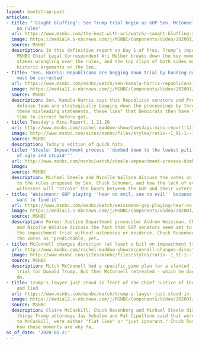 ```yaml
---
layout: bootstrap-post
articles:
- title: "‘Caught bluffing’: See Trump trial begin as GOP Sen. McConnell backs down
    on rules"
  url: https://www.msnbc.com/the-beat-with-ari/watch/-caught-bluffing-see-trump-trial-begin-as-gop-sen-mcconnell-backs-down-on-rules-77239365783
  image: https://media14.s-nbcnews.com/j/MSNBC/Components/Video/202001/digital_exclusive_mcconnell.nbcnews-fp-1200-630.jpg
  source: MSNBC
  description: In this definitive report on Day 1 of Pres. Trump’s impeachment trial,
    MSNBC Chief Legal Correspondent Ari Melber breaks down the key moments, the high
    stakes wrangling over the rules, and the top clips of both sides making their
    historic arguments on the Sen…
- title: 'Sen. Harris: Republicans are bogging down trial by handing out lies that
    must be corrected'
  url: https://www.msnbc.com/msnbc/watch/sen-kamala-harris-republicans-are-bogging-down-trial-by-handing-out-lies-that-must-be-corrected-77236805567
  image: https://media11.s-nbcnews.com/j/MSNBC/Components/Video/202001/n_msnbc_harris_200121_1920x1080.nbcnews-fp-1200-630.jpg
  source: MSNBC
  description: Sen. Kamala Harris says that Republican senators and President Trump's
    defense team are strategically bogging down the proceedings by throwing out "all
    these misleading statements, these lies" that Democrats then have their speaking
    time to correct before get…
- title: Tuesday's Mini-Report, 1.21.20
  url: http://www.msnbc.com/rachel-maddow-show/tuesdays-mini-report-12120
  image: http://www.msnbc.com/sites/msnbc/files/styles/ratio--1_91-1--1200x630/public/maddow_theminireport_general.png?itok=yLUr4wsw
  source: MSNBC
  description: Today's edition of quick hits.
- title: 'Steele: Impeachment process ''dumbed down to the lowest pitiful common denominator
    of ugly and stupid'''
  url: http://www.msnbc.com/msnbc/watch/steele-impeachment-process-dumbed-down-to-the-lowest-pitiful-common-denominator-of-ugly-and-stupid-77234245640
  image: 
  source: MSNBC
  description: Michael Steele and Nicolle Wallace discuss the votes on amendments
    to the rules proposed by Sen. Chuck Schumer, and how the lack of evidence and
    witnesses will "strain" the bonds between the GOP and their voters.
- title: 'Weissmann: GOP playing ''hear no evil, see no evil'' because they don''t
    want to find it'
  url: https://www.msnbc.com/msnbc/watch/weissmann-gop-playing-hear-no-evil-see-no-evil-because-they-don-t-want-to-find-it-77231173953
  image: https://media11.s-nbcnews.com/j/MSNBC/Components/Video/202001/n_msnbc_bear_200121_1920x1080.nbcnews-fp-1200-630.jpg
  source: MSNBC
  description: Former Justice Department prosecutor Andrew Weissman, Chuck Rosenberg
    and Nicolle Walalce discuss the fact that GOP senators seem set to vote to hold
    the impeachment trial without witnesses or evidence. Chuck Rosenberg refers to
    the votes as "predictable, yet…
- title: McConnell changes direction (at least a bit) on impeachment trial
  url: http://www.msnbc.com/rachel-maddow-show/mcconnell-changes-direction-least-bit-impeachment-trial
  image: http://www.msnbc.com/sites/msnbc/files/styles/ratio--1_91-1--1200x630/public/gettyimages-482926760__1438798122.jpg?itok=uCluqOvi
  source: MSNBC
  description: Mitch McConnell had a specific game plan for a slanted impeachment
    trial for Donald Trump. But then McConnell retreated - which he does not often
    do.
- title: Trump's lawyer just stood in front of the Chief Justice of the Supreme Court
    and lied
  url: https://www.msnbc.com/msnbc/watch/trump-s-lawyer-just-stood-in-front-of-the-chief-justice-of-the-supreme-court-and-lied-77227077906
  image: https://media12.s-nbcnews.com/j/MSNBC/Components/Video/202001/n_msnbc_lied_200121_1920x1080.nbcnews-fp-1200-630.jpg
  source: MSNBC
  description: Claire McCaskill, Chuck Rosenberg and Michael Steele discuss several
    things Trump attorneys Jay Sekulow and Pat Cipollone said that were, according
    to McCaskill, were either "flat lies" or "just ignorant." Chuck Rosenberg explains
    how these moments are why fa…
as_of_date: '2020-01-21'
---
```


